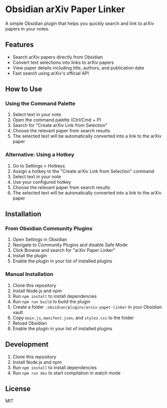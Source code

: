 # Obsidian arXiv Paper Linker

A simple Obsidian plugin that helps you quickly search and link to arXiv papers in your notes.

## Features

- Search arXiv papers directly from Obsidian
- Convert text selections into links to arXiv papers
- View paper details including title, authors, and publication date
- Fast search using arXiv's official API

## How to Use

### Using the Command Palette
1. Select text in your note
2. Open the command palette (Ctrl/Cmd + P)
3. Search for "Create arXiv Link from Selection"
4. Choose the relevant paper from search results
5. The selected text will be automatically converted into a link to the arXiv paper

### Alternative: Using a Hotkey
1. Go to Settings > Hotkeys
2. Assign a hotkey to the "Create arXiv Link from Selection" command
3. Select text in your note
4. Use your configured hotkey
5. Choose the relevant paper from search results
6. The selected text will be automatically converted into a link to the arXiv paper

## Installation

### From Obsidian Community Plugins
1. Open Settings in Obsidian
2. Navigate to Community Plugins and disable Safe Mode
3. Click Browse and search for "arXiv Paper Linker"
4. Install the plugin
5. Enable the plugin in your list of installed plugins

### Manual Installation
1. Clone this repository
2. Install Node.js and npm
3. Run `npm install` to install dependencies
4. Run `npm run build` to build the plugin
5. Create a folder `.obsidian/plugins/arxiv-paper-linker` in your Obsidian vault
6. Copy `main.js`, `manifest.json`, and `styles.css` to the folder
7. Reload Obsidian
8. Enable the plugin in your list of installed plugins

## Development
1. Clone this repository
2. Install Node.js and npm
3. Run `npm install` to install dependencies
4. Run `npm run dev` to start compilation in watch mode

## License
MIT
